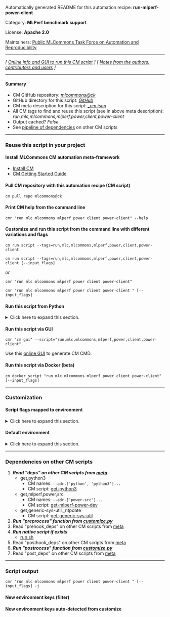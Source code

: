 Automatically generated README for this automation recipe: **run-mlperf-power-client**

Category: **MLPerf benchmark support**

License: **Apache 2.0**

Maintainers: [Public MLCommons Task Force on Automation and Reproducibility](https://github.com/mlcommons/ck/blob/master/docs/taskforce.md)

---
*[ [Online info and GUI to run this CM script](https://access.cknowledge.org/playground/?action=scripts&name=run-mlperf-power-client,bf6a6d0cc97b48ae) ] [ [Notes from the authors, contributors and users](README-extra.md) ]*

---
#### Summary

* CM GitHub repository: *[mlcommons@ck](https://github.com/mlcommons/ck/tree/dev/cm-mlops)*
* GitHub directory for this script: *[GitHub](https://github.com/mlcommons/ck/tree/dev/cm-mlops/script/run-mlperf-power-client)*
* CM meta description for this script: *[_cm.json](_cm.json)*
* All CM tags to find and reuse this script (see in above meta description): *run,mlc,mlcommons,mlperf,power,client,power-client*
* Output cached? *False*
* See [pipeline of dependencies](#dependencies-on-other-cm-scripts) on other CM scripts


---
### Reuse this script in your project

#### Install MLCommons CM automation meta-framework

* [Install CM](https://access.cknowledge.org/playground/?action=install)
* [CM Getting Started Guide](https://github.com/mlcommons/ck/blob/master/docs/getting-started.md)

#### Pull CM repository with this automation recipe (CM script)

```cm pull repo mlcommons@ck```

#### Print CM help from the command line

````cmr "run mlc mlcommons mlperf power client power-client" --help````

#### Customize and run this script from the command line with different variations and flags

`cm run script --tags=run,mlc,mlcommons,mlperf,power,client,power-client`

`cm run script --tags=run,mlc,mlcommons,mlperf,power,client,power-client [--input_flags]`

*or*

`cmr "run mlc mlcommons mlperf power client power-client"`

`cmr "run mlc mlcommons mlperf power client power-client " [--input_flags]`


#### Run this script from Python

<details>
<summary>Click here to expand this section.</summary>

```python

import cmind

r = cmind.access({'action':'run'
                  'automation':'script',
                  'tags':'run,mlc,mlcommons,mlperf,power,client,power-client'
                  'out':'con',
                  ...
                  (other input keys for this script)
                  ...
                 })

if r['return']>0:
    print (r['error'])

```

</details>


#### Run this script via GUI

```cmr "cm gui" --script="run,mlc,mlcommons,mlperf,power,client,power-client"```

Use this [online GUI](https://cKnowledge.org/cm-gui/?tags=run,mlc,mlcommons,mlperf,power,client,power-client) to generate CM CMD.

#### Run this script via Docker (beta)

`cm docker script "run mlc mlcommons mlperf power client power-client" [--input_flags]`

___
### Customization


#### Script flags mapped to environment
<details>
<summary>Click here to expand this section.</summary>

* `--loadgen_logs_dir=value`  &rarr;  `CM_MLPERF_LOADGEN_LOGS_DIR=value`
* `--log_dir=value`  &rarr;  `CM_MLPERF_POWER_LOG_DIR=value`
* `--max_amps=value`  &rarr;  `CM_MLPERF_POWER_MAX_AMPS=value`
* `--max_volts=value`  &rarr;  `CM_MLPERF_POWER_MAX_VOLTS=value`
* `--ntp_server=value`  &rarr;  `CM_MLPERF_POWER_NTP_SERVER=value`
* `--port=value`  &rarr;  `CM_MLPERF_POWER_SERVER_PORT=value`
* `--power_server=value`  &rarr;  `CM_MLPERF_POWER_SERVER_ADDRESS=value`
* `--run_cmd=value`  &rarr;  `CM_MLPERF_RUN_CMD=value`
* `--server=value`  &rarr;  `CM_MLPERF_POWER_SERVER_ADDRESS=value`
* `--server_port=value`  &rarr;  `CM_MLPERF_POWER_SERVER_PORT=value`
* `--timestamp=value`  &rarr;  `CM_MLPERF_POWER_TIMESTAMP=value`

**Above CLI flags can be used in the Python CM API as follows:**

```python
r=cm.access({... , "loadgen_logs_dir":...}
```

</details>

#### Default environment

<details>
<summary>Click here to expand this section.</summary>

These keys can be updated via `--env.KEY=VALUE` or `env` dictionary in `@input.json` or using script flags.

* CM_MLPERF_POWER_LOG_DIR: `logs`
* CM_MLPERF_RUN_CMD: ``
* CM_MLPERF_POWER_SERVER_ADDRESS: `localhost`
* CM_MLPERF_POWER_NTP_SERVER: `time.google.com`

</details>

___
### Dependencies on other CM scripts


  1. ***Read "deps" on other CM scripts from [meta](https://github.com/mlcommons/ck/tree/dev/cm-mlops/script/run-mlperf-power-client/_cm.json)***
     * get,python3
       * CM names: `--adr.['python', 'python3']...`
       - CM script: [get-python3](https://github.com/mlcommons/ck/tree/master/cm-mlops/script/get-python3)
     * get,mlperf,power,src
       * CM names: `--adr.['power-src']...`
       - CM script: [get-mlperf-power-dev](https://github.com/mlcommons/ck/tree/master/cm-mlops/script/get-mlperf-power-dev)
     * get,generic-sys-util,_ntpdate
       - CM script: [get-generic-sys-util](https://github.com/mlcommons/ck/tree/master/cm-mlops/script/get-generic-sys-util)
  1. ***Run "preprocess" function from [customize.py](https://github.com/mlcommons/ck/tree/dev/cm-mlops/script/run-mlperf-power-client/customize.py)***
  1. Read "prehook_deps" on other CM scripts from [meta](https://github.com/mlcommons/ck/tree/dev/cm-mlops/script/run-mlperf-power-client/_cm.json)
  1. ***Run native script if exists***
     * [run.sh](https://github.com/mlcommons/ck/tree/dev/cm-mlops/script/run-mlperf-power-client/run.sh)
  1. Read "posthook_deps" on other CM scripts from [meta](https://github.com/mlcommons/ck/tree/dev/cm-mlops/script/run-mlperf-power-client/_cm.json)
  1. ***Run "postrocess" function from [customize.py](https://github.com/mlcommons/ck/tree/dev/cm-mlops/script/run-mlperf-power-client/customize.py)***
  1. Read "post_deps" on other CM scripts from [meta](https://github.com/mlcommons/ck/tree/dev/cm-mlops/script/run-mlperf-power-client/_cm.json)

___
### Script output
`cmr "run mlc mlcommons mlperf power client power-client " [--input_flags] -j`
#### New environment keys (filter)

#### New environment keys auto-detected from customize
